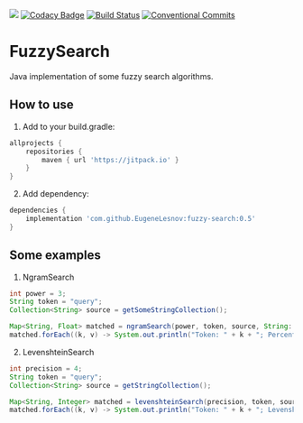 [![](https://jitpack.io/v/EugeneLesnov/fuzzy-search.svg)](https://jitpack.io/#EugeneLesnov/fuzzy-search)
[![Codacy Badge](https://api.codacy.com/project/badge/Grade/815f744ded9b4ebcaeccde25ff0da4e2)](https://www.codacy.com/manual/zheka.lesnov1996/fuzzy-search?utm_source=github.com&amp;utm_medium=referral&amp;utm_content=EugeneLesnov/fuzzy-search&amp;utm_campaign=Badge_Grade)
[![Build Status](https://travis-ci.com/EugeneLesnov/fuzzy-search.svg?branch=master)](https://travis-ci.com/EugeneLesnov/fuzzy-search)
[![Conventional Commits](https://img.shields.io/badge/Conventional%20Commits-1.0.0-yellow.svg)](https://conventionalcommits.org)

# FuzzySearch
Java implementation of some fuzzy search algorithms.

## How to use

1. Add to your build.gradle:
```groovy
allprojects {
    repositories {
        maven { url 'https://jitpack.io' }
    }
}
```

2. Add dependency:
```groovy
dependencies {
    implementation 'com.github.EugeneLesnov:fuzzy-search:0.5'
}
```

## Some examples

1. NgramSearch
```java
int power = 3;
String token = "query";
Collection<String> source = getSomeStringCollection();

Map<String, Float> matched = ngramSearch(power, token, source, String::toString);
matched.forEach((k, v) -> System.out.println("Token: " + k + "; Percentage: " + v));
```

2. LevenshteinSearch
```java
int precision = 4;
String token = "query";
Collection<String> source = getStringCollection();

Map<String, Integer> matched = levenshteinSearch(precision, token, source, String::toString);
matched.forEach((k, v) -> System.out.println("Token: " + k + "; Levenshtein distance: " + v));
```
